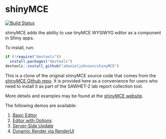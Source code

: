 # shinyMCE

[![Build Status](https://travis-ci.org/mul118/shinyMCE.svg?branch=master)](https://travis-ci.org/mul118/shinyMCE)

shinyMCE adds the ability to use tinyMCE WYSIWYG editor as a component
    in Shiny apps.

To install, run:

```r
if (!require("devtools"))
  install.packages("devtools")
devtools::install_github("adanieljohnson/shinyMCE")
```

This is a clone of the original shinyMCE source code that comes from the [shinyMCE Github repo](https://github.com/mul118/shinyMCE). It is provided here as a convenience for users who need to install it as part of the SAWHET-2 lab report collection tool. 

More details and examples may be found at the [shinyMCE website](http://mul118.github.io/shinyMCE/).

The following demos are available:

1. [Basic Editor](https://iheart.shinyapps.io/shinyMCE-01-basic/)
2. [Editor with Options](https://iheart.shinyapps.io/shinyMCE-02-options/)
3. [Server-Side Update](https://iheart.shinyapps.io/shinyMCE-03-update/)
4. [Dynamic Render via RenderUI](https://iheart.shinyapps.io/shinyMCE-04-renderUI/)
